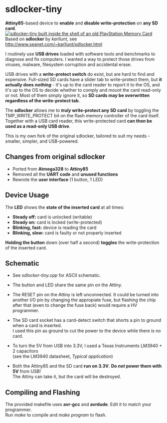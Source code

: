 sdlocker-tiny
=============
**Attiny85**-based device to **enable** and **disable write-protection** on **any SD card**.
[![sdlocker-tiny built inside the shell of an old PlayStation Memory Card](https://raw2.github.com/Nephiel/sdlocker-tiny/gh-pages/img/sdlocker-tiny-sm.jpg "sdlocker-tiny built inside the shell of an old PlayStation Memory Card")](https://raw2.github.com/Nephiel/sdlocker-tiny/gh-pages/img/sdlocker-tiny.jpg)  
Based on **sdlocker** by *karllunt*, see http://www.seanet.com/~karllunt/sdlocker.html


I routinely use **USB drives** loaded with software tools and benchmarks to diagnose and fix computers. I wanted a way to protect those drives from viruses, malware, filesystem corruption and accidental erase.

USB drives with a **write-protect switch** do exist, but are hard to find and expensive. Full-sized SD cards have a slider tab to write-protect them, but **it actually does** ***nothing*** - it's up to the card reader to report it to the OS, and it's up to the OS to decide whether to comply and mount the card read-only or not. Most of them simply ignore it, so **SD cards may be overwritten regardless of the write-protect tab**.

The **sdlocker** allows me to ***truly* write-protect any SD card** by toggling the TMP\_WRITE\_PROTECT bit on the flash memory controller of the card itself. Together with a USB card reader, this write-protected card **can then be used as a read-only USB drive**.

This is my own fork of the original sdlocker, tailored to suit my needs - smaller, simpler, and USB-powered.


Changes from original sdlocker
------------------------------

- Ported from **Atmega328** to **Attiny85**
- Removed all the **UART code** and **unused functions**
- Rewrote the **user interface** (1 button, 1 LED)


Device Usage
------------

The **LED** shows the **state of the inserted card** at all times:
- **Steady off:** card is unlocked (writable)
- **Steady on:** card is locked (write-protected)
- **Blinking, fast:** device is reading the card
- **Blinking, slow:** card is faulty or not properly inserted

**Holding the button** down (over half a second) **toggles** the write-protection of the inserted card.


Schematic
---------

- See *sdlocker-tiny.cpp* for ASCII schematic.

- The button and LED share the same pin on the Attiny.

- The RESET pin on the Attiny is left unconnected. It could be turned into another I/O pin by changing the appropiate fuse, but flashing the chip after that (even to change the fuse back) would require a HV programmer.

- The SD card socket has a card-detect switch that shorts a pin to ground when a card is inserted.  
  I used this pin as ground to cut the power to the device while there is no card.

- To turn the 5V from USB into 3.3V, I used a Texas Instruments LM3940 + 2 capacitors  
  (see the LM3940 datasheet, *Typical application*)

- Both the Attiny85 and the SD card **run on 3.3V**. **Do *not* power them with 5V** from USB!  
  The Attiny can take it, but the card will be destroyed.


Compiling and Flashing
----------------------

The provided makefile uses **avr-gcc** and **avrdude**. Edit it to match your programmer.  
Run *make* to compile and *make program* to flash.

